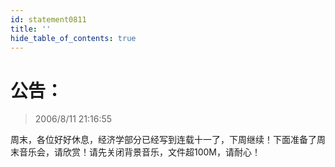 ```yaml
---
id: statement0811
title: ''
hide_table_of_contents: true
---
```


# 公告：

> 2006/8/11 21:16:55

周末，各位好好休息，经济学部分已经写到连载十一了，下周继续！下面准备了周末音乐会，请欣赏！请先关闭背景音乐，文件超100M，请耐心！
